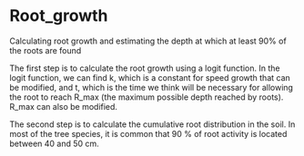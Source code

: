 # Root_growth
Calculating root growth and estimating the depth at which at least 90% of the roots are found

The first step is to calculate the root growth using a logit function. In the logit function, we can find k, which is a constant for speed growth that can be modified, and t, which is the time we think will be necessary for allowing the root to reach R_max (the maximum possible depth reached by roots). R_max can also be modified.

The second step is to calculate the cumulative root distribution in the soil. In most of the tree species, it is common that 90 % of root activity is located between 40 and 50 cm.

